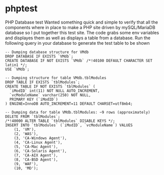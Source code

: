 # phptest
PHP Database test
Wanted something quick and simple to verify that all the components where in place to make a PHP site driven by mySQL/MariaDB database so I put together this test site. The code grabs some env variables and displayes them as well as displays a table from a database. Run the following query in your database to generate the test table to be shown
```
-- Dumping database structure for VMdb
DROP DATABASE IF EXISTS `VMdb`;
CREATE DATABASE IF NOT EXISTS `VMdb` /*!40100 DEFAULT CHARACTER SET latin1 */;
USE `VMdb`;

-- Dumping structure for table VMdb.tblModules
DROP TABLE IF EXISTS `tblModules`;
CREATE TABLE IF NOT EXISTS `tblModules` (
  `iModID` int(11) NOT NULL AUTO_INCREMENT,
  `vcModuleName` varchar(250) NOT NULL,
  PRIMARY KEY (`iModID`)
) ENGINE=InnoDB AUTO_INCREMENT=11 DEFAULT CHARSET=utf8mb4;

-- Dumping data for table VMdb.tblModules: ~9 rows (approximately)
DELETE FROM `tblModules`;
/*!40000 ALTER TABLE `tblModules` DISABLE KEYS */;
INSERT INTO `tblModules` (`iModID`, `vcModuleName`) VALUES
	(1, 'VM'),
	(2, 'WAS'),
	(3, 'CA-Windows Agent'),
	(4, 'CA-Linux Agent'),
	(5, 'CA-Mac Agent'),
	(6, 'CA-Solaris Agent'),
	(7, 'CA-AIX Agent'),
	(8, 'CA-BSD Agent'),
	(9, 'WAF'),
	(10, 'MD');
```
